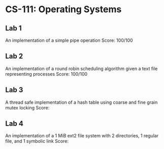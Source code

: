 # CS-111: Operating Systems

## Lab 1
An implementation of a simple pipe operation
Score: 100/100

## Lab 2
An implementation of a round robin scheduling algorithm given a text file representing processes
Score: 100/100

## Lab 3
A thread safe implementation of a hash table using coarse and fine grain mutex locking
Score:

## Lab 4
An implementation of a 1 MiB ext2 file system with 2 directories, 1 regular file, and 1 symbolic link
Score:

